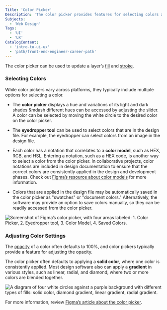 ```yaml
---
Title: 'Color Picker'
Description: 'The color picker provides features for selecting colors and adjusting the color settings.'
Subjects:
  - 'Web Design'
Tags:
  - 'UI'
  - 'UX'
CatalogContent:
  - 'intro-to-ui-ux'
  - 'path/front-end-engineer-career-path'
---
```


The color picker can be used to update a layer’s [fill](https://www.codecademy.com/resources/uiux/fill) and [stroke](https://www.codecademy.com/resources/uiux/stroke).

### Selecting Colors

While color pickers vary across platforms, they typically include multiple options for selecting a color.

- The **color picker** displays a hue and variations of its light and dark shades &mdash different hues can be accessed by adjusting the slider. A color can be selected by moving the white circle to the desired color on the color picker.

- The **eyedropper tool** can be used to select colors that are in the design file. For example, the eyedropper can select colors from an image in the design file.

- Each color has a notation that correlates to a **color model**, such as HEX, RGB, and HSL. Entering a notation, such as a HEX code, is another way to select a color from the color picker. In collaborative projects, color notations are included in design documentation to ensure that the correct colors are consistently applied in the design and development phases. Check out [Figma’s resource about color models](https://help.figma.com/hc/en-us/articles/360043042113) for more information.

- Colors that are applied in the design file may be automatically saved in the color picker as "swatches" or "document colors." Alternatively, the software may provide an option to save colors manually, so they can be readily accessed from the color picker.

![Screenshot of Figma’s color picker, with four areas labeled: 1. Color Picker, 2. Eyedropper tool, 3. Color Model, 4. Saved Colors.](https://static-assets.codecademy.com/Courses/intro-to-ui-and-ux/docs/Color-Picker.png)

### Adjusting Color Settings

The [opacity](https://codecademy.com/resources/docs/uiux/opacity) of a color often defaults to 100%, and color pickers typically provide a feature for adjusting the opacity.

The color picker often defaults to applying a **solid color**, where one color is consistently applied. Most design software also can apply a **gradient** in various styles, such as linear, radial, and diamond, where two or more colors are blended together.

![A diagram of four white circles against a purple background with different types of fills: solid color, diamond gradient, linear gradient, radial gradient.](https://static-assets.codecademy.com/Courses/intro-to-ui-and-ux/docs/Color-Picker-Solid-v-Gradient.png)

For more information, review [Figma’s article about the color picker](https://help.figma.com/hc/en-us/articles/360041003774-Apply-paints-with-the-color-picker).
